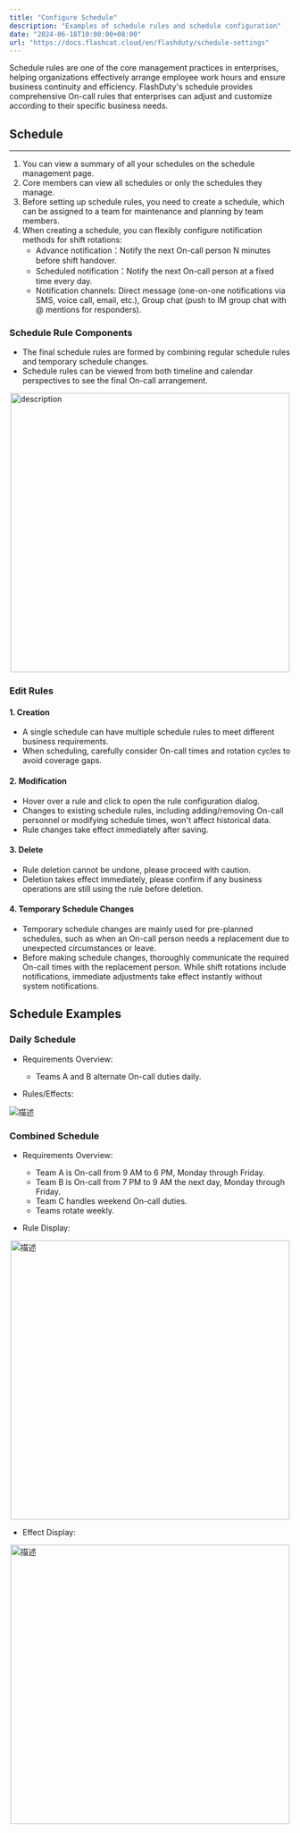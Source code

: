 ```yaml
---
title: "Configure Schedule"
description: "Examples of schedule rules and schedule configuration"
date: "2024-06-18T10:00:00+08:00"
url: "https://docs.flashcat.cloud/en/flashduty/schedule-settings"
---
```


Schedule rules are one of the core management practices in enterprises, helping organizations effectively arrange employee work hours and ensure business continuity and efficiency. FlashDuty's schedule provides comprehensive On-call rules that enterprises can adjust and customize according to their specific business needs.

<!-- Video Guide 
## Video Guide
---
<Video src="https://download.flashcat.cloud/flashduty/video/schedule.mp4"></Video>
-->

## Schedule
---
1. You can view a summary of all your schedules on the schedule management page.
2. Core members can view all schedules or only the schedules they manage.
3. Before setting up schedule rules, you need to create a schedule, which can be assigned to a team for maintenance and planning by team members.
4. When creating a schedule, you can flexibly configure notification methods for shift rotations:    
   - Advance notification：Notify the next On-call person N minutes before shift handover.
   - Scheduled notification：Notify the next On-call person at a fixed time every day.
   - Notification channels: Direct message (one-on-one notifications via SMS, voice call, email, etc.), Group chat (push to IM group chat with @ mentions for responders).

### Schedule Rule Components

- The final schedule rules are formed by combining regular schedule rules and temporary schedule changes.
- Schedule rules can be viewed from both timeline and calendar perspectives to see the final On-call arrangement.

<img src="https://fcpub-1301667576.cos.ap-nanjing.myqcloud.com/flashduty/doc/en/fd/zhiban-1.png" alt="description" style="display: block; margin: 0 auto;" height="500" />


### Edit Rules
#### 1. Creation

- A single schedule can have multiple schedule rules to meet different business requirements.
- When scheduling, carefully consider On-call times and rotation cycles to avoid coverage gaps.

#### 2. Modification

- Hover over a rule and click to open the rule configuration dialog.
- Changes to existing schedule rules, including adding/removing On-call personnel or modifying schedule times, won't affect historical data.
- Rule changes take effect immediately after saving.

#### 3. Delete

- Rule deletion cannot be undone, please proceed with caution.
- Deletion takes effect immediately, please confirm if any business operations are still using the rule before deletion.

#### 4. Temporary Schedule Changes
- Temporary schedule changes are mainly used for pre-planned schedules, such as when an On-call person needs a replacement due to unexpected circumstances or leave.
- Before making schedule changes, thoroughly communicate the required On-call times with the replacement person. While shift rotations include notifications, immediate adjustments take effect instantly without system notifications.


## Schedule Examples

### Daily Schedule
- Requirements Overview:
    - Teams A and B alternate On-call duties daily.

- Rules/Effects:


<img src="https://fcpub-1301667576.cos.ap-nanjing.myqcloud.com/flashduty/doc/en/fd/zhiban-4.png" alt="描述" style="display: block; margin: 0 auto;"/>

### Combined Schedule
- Requirements Overview:
    - Team A is On-call from 9 AM to 6 PM, Monday through Friday.
    - Team B is On-call from 7 PM to 9 AM the next day, Monday through Friday.
    - Team C handles weekend On-call duties.
    - Teams rotate weekly.

- Rule Display:

<img src="https://fcpub-1301667576.cos.ap-nanjing.myqcloud.com/flashduty/doc/en/fd/zhiban-2.png" alt="描述" style="display: block; margin: 0 auto;" height="500" />

- Effect Display:

<img src="https://fcpub-1301667576.cos.ap-nanjing.myqcloud.com/flashduty/doc/en/fd/zhiban-3.png" alt="描述" style="display: block; margin: 0 auto;" height="500" />

